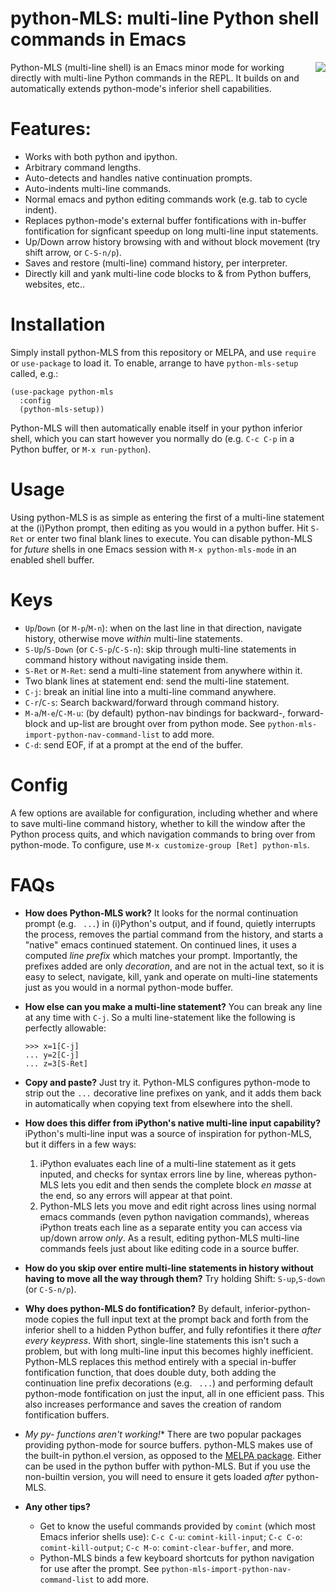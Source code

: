 # python-MLS: multi-line Python shell commands in Emacs

<img src="https://user-images.githubusercontent.com/93749/134784188-7ac9ee9d-8e29-4c7f-82d7-2881e96d4bd2.gif" align="right">

Python-MLS (multi-line shell) is an Emacs minor mode for working directly with multi-line Python commands in the REPL. It builds on and automatically extends python-mode's inferior shell capabilities.

# Features:

- Works with both python and ipython.
- Arbitrary command lengths.
- Auto-detects and handles native continuation prompts.
- Auto-indents multi-line commands.
- Normal emacs and python editing commands work (e.g. tab to cycle indent).
- Replaces python-mode's external buffer fontifications with in-buffer
  fontification for signficant speedup on long multi-line input statements.
- Up/Down arrow history browsing with and without block movement
  (try shift arrow, or `C-S-n/p`).
- Saves and restore (multi-line) command history, per interpreter.
- Directly kill and yank multi-line code blocks to & from Python
  buffers, websites, etc..
  
# Installation

Simply install python-MLS from this repository or MELPA, and use `require` or `use-package` to load it.  To enable, arrange to have `python-mls-setup` called, e.g.:

```elisp
(use-package python-mls
  :config
  (python-mls-setup))
```

Python-MLS will then  automatically enable itself in your python inferior shell, which you can start however you normally do (e.g. `C-c C-p` in a Python buffer, or `M-x run-python`).  

# Usage

Using python-MLS is as simple as entering the first of a multi-line statement at the (i)Python prompt, then editing as you would in a python buffer.  Hit `S-Ret` or enter two final blank lines to execute. You can disable python-MLS for _future_ shells in one Emacs session with `M-x python-mls-mode` in an enabled shell buffer. 

# Keys

- `Up`/`Down` (or `M-p`/`M-n`): when on the last line in that direction, navigate history, otherwise move _within_ multi-line statements. 
-  `S-Up`/`S-Down` (or `C-S-p`/`C-S-n`): skip through multi-line statements in command history without navigating inside them.
- `S-Ret` or `M-Ret`: send a multi-line statement from anywhere within it.
-  Two blank lines at statement end: send the multi-line statement.
- `C-j`: break an initial line into a multi-line command anywhere. 
- `C-r`/`C-s`: Search backward/forward through command history. 
- `M-a`/`M-e`/`C-M-u`: (by default) python-nav bindings for backward-, forward-block and up-list are brought over from python mode.  See `python-mls-import-python-nav-command-list` to add more. 
- `C-d`: send EOF, if at a prompt at the end of the buffer. 

# Config

A few options are available for configuration, including whether and where to save multi-line command history, whether to kill the window after the Python process quits, and which navigation commands to bring over from python-mode.  To configure, use `M-x customize-group [Ret] python-mls`. 

# FAQs

- **How does Python-MLS work?** It looks for the normal continuation prompt (e.g. ` ...`) in (i)Python's output, and if found, quietly interrupts the process, removes the partial command from the history, and starts a "native" emacs continued statement. On continued lines, it uses a computed _line prefix_ which matches your prompt.  Importantly, the prefixes added are only _decoration_, and are not in the actual text, so it is easy to select, navigate, kill, yank and operate on multi-line statements just as you would in a normal python-mode buffer.

- **How else can you make a multi-line statement?** You can break any line at any time with `C-j`.  So a multi line-statement like the following is perfectly allowable:
  ```
  >>> x=1[C-j]
  ... y=2[C-j]
  ... z=3[S-Ret]
  ```

- **Copy and paste?** Just try it.  Python-MLS configures python-mode to strip out the `...` decorative line prefixes on yank, and it adds them back in automatically when copying text from elsewhere into the shell.

- **How does this differ from iPython's native multi-line input capability?** iPython's multi-line input was a source of inspiration for python-MLS, but it differs in a few ways: 

  1. iPython evaluates each line of a multi-line statement as it gets inputed, and checks for syntax errors line by line, whereas python-MLS lets you edit and then sends the complete block _en masse_ at the end, so any errors will appear at that point.  
  3. Python-MLS lets you move and edit right across lines using normal emacs commands (even python navigation commands), whereas iPython treats each line as a separate entity you can access via up/down arrow _only_.  As a result, editing python-MLS multi-line commands feels just about like editing code in a source buffer. 

- **How do you skip over entire multi-line statements in history without having to move all the way through them?** Try holding Shift: `S-up`,`S-down` (or `C-S-n/p`).

- **Why does python-MLS do fontification?** By default, inferior-python-mode copies the full input text at the prompt back and forth from the inferior shell to a hidden Python buffer, and fully refontifies it there _after every keypress_.  With short, single-line statements this isn't such a problem, but with long multi-line input this becomes highly inefficient. Python-MLS replaces this method entirely with a special in-buffer fontification function, that does double duty, both adding the continuation line prefix decorations (e.g. ` ...`) and performing default python-mode fontification on just the input, all in one efficient pass.  This also increases performance and saves the creation of random fontification buffers.

- **My py-* functions aren't working!** There are two popular packages providing python-mode for source buffers.  python-MLS makes use of the built-in python.el version, as opposed to the [MELPA package](https://melpa.org/#/python-mode).  Either can be used in the python buffer with python-MLS. But if you use the non-builtin version, you will need to ensure it gets loaded _after_ python-MLS.  

- **Any other tips?**  
   - Get to know the useful commands provided by `comint` (which most Emacs inferior shells use): `C-c C-u`: `comint-kill-input`; `C-c C-o`: `comint-kill-output`; `C-c M-o`: `comint-clear-buffer`, and more.
   - Python-MLS binds a few keyboard shortcuts for python navigation for use after the prompt. See `python-mls-import-python-nav-command-list` to add more. 
